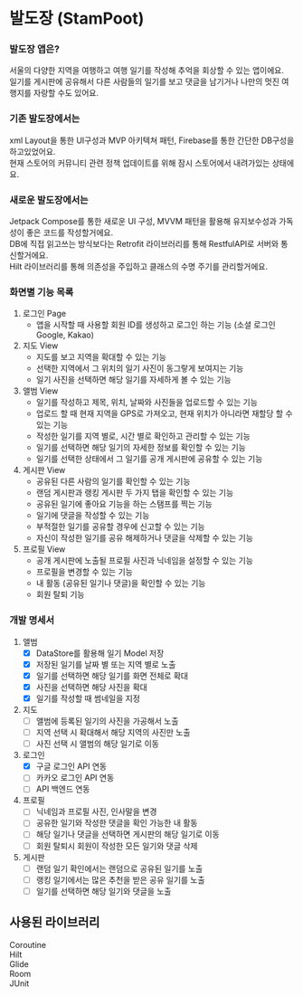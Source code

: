 # 발도장 (StamPoot)

### 발도장 앱은?

서울의 다양한 지역을 여행하고 여행 일기를 작성해 추억을 회상할 수 있는 앱이에요.  
일기를 게시판에 공유해서 다른 사람들의 일기를 보고 댓글을 남기거나 나만의 멋진 여행지를 자랑할 수도 있어요.

### 기존 발도장에서는

xml Layout을 통한 UI구성과 MVP 아키텍쳐 패턴, Firebase를 통한 간단한 DB구성을 하고있었어요.  
현재 스토어의 커뮤니티 관련 정책 업데이트를 위해 잠시 스토어에서 내려가있는 상태에요.

### 새로운 발도장에서는

Jetpack Compose를 통한 새로운 UI 구성, MVVM 패턴을 활용해 유지보수성과 가독성이 좋은 코드를 작성할거에요.  
DB에 직접 읽고쓰는 방식보다는 Retrofit 라이브러리를 통해 RestfulAPI로 서버와 통신할거에요.  
Hilt 라이브러리를 통해 의존성을 주입하고 클래스의 수명 주기를 관리할거에요.

### 화면별 기능 목록

1. 로그인 Page
    - 앱을 시작할 때 사용할 회원 ID를 생성하고 로그인 하는 기능 (소셜 로그인 Google, Kakao)
2. 지도 View
    - 지도를 보고 지역을 확대할 수 있는 기능
    - 선택한 지역에서 그 위치의 일기 사진이 동그랗게 보여지는 기능
    - 일기 사진을 선택하면 해당 일기를 자세하게 볼 수 있는 기능
3. 앨범 View
    - 일기를 작성하고 제목, 위치, 날짜와 사진들을 업로드할 수 있는 기능
    - 업로드 할 때 현재 지역을 GPS로 가져오고, 현재 위치가 아니라면 재할당 할 수 있는 기능
    - 작성한 일기를 지역 별로, 시간 별로 확인하고 관리할 수 있는 기능
    - 일기를 선택하면 해당 일기의 자세한 정보를 확인할 수 있는 기능
    - 일기를 선택한 상태에서 그 일기를 공개 게시판에 공유할 수 있는 기능
4. 게시판 View
    - 공유된 다른 사람의 일기를 확인할 수 있는 기능
    - 랜덤 게시판과 랭킹 게시판 두 가지 탭을 확인할 수 있는 기능
    - 공유된 일기에 좋아요 기능을 하는 스탬프를 찍는 기능
    - 일기에 댓글을 작성할 수 있는 기능
    - 부적절한 일기를 공유할 경우에 신고할 수 있는 기능
    - 자신이 작성한 일기를 공유 해제하거나 댓글을 삭제할 수 있는 기능
5. 프로필 View
    - 공개 게시판에 노출될 프로필 사진과 닉네임을 설정할 수 있는 기능
    - 프로필을 변경할 수 있는 기능
    - 내 활동 (공유된 일기나 댓글)을 확인할 수 있는 기능
    - 회원 탈퇴 기능

### 개발 명세서

1. 앨범    
   - [x] DataStore를 활용해 일기 Model 저장   
   - [x] 저장된 일기를 날짜 별 또는 지역 별로 노출  
   - [x] 일기를 선택하면 해당 일기를 화면 전체로 확대
   - [x] 사진을 선택하면 해당 사진을 확대
   - [x] 일기를 작성할 때 썸네일을 지정

2. 지도
   - [ ] 앨범에 등록된 일기의 사진을 가공해서 노출   
   - [ ] 지역 선택 시 확대해서 해당 지역의 사진만 노출   
   - [ ] 사진 선택 시 앨범의 해당 일기로 이동

3. 로그인   
   - [x] 구글 로그인 API 연동
   - [ ] 카카오 로그인 API 연동
   - [ ] API 백엔드 연동

4. 프로필   
   - [ ] 닉네임과 프로필 사진, 인사말을 변경   
   - [ ] 공유한 일기와 작성한 댓글을 확인 가능한 내 활동  
   - [ ] 해당 일기나 댓글을 선택하면 게시판의 해당 일기로 이동  
   - [ ] 회원 탈퇴시 회원이 작성한 모든 일기와 댓글 삭제

5. 게시판   
   - [ ] 랜덤 일기 확인에서는 랜덤으로 공유된 일기를 노출  
   - [ ] 랭킹 일기에서는 많은 추천을 받은 공유 일기를 노출 
   - [ ] 일기를 선택하면 해당 일기와 댓글을 노출

## 사용된 라이브러리

Coroutine   
Hilt   
Glide    
Room  
JUnit    